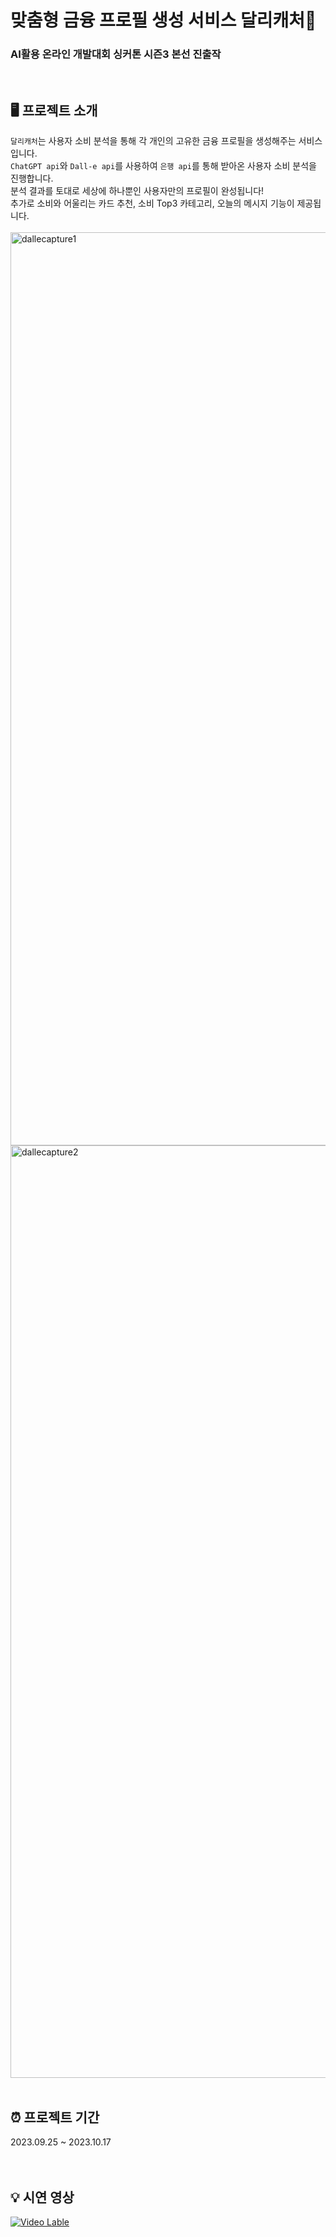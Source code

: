 # 맞춤형 금융 프로필 생성 서비스 달리캐처🎨

### AI활용 온라인 개발대회 싱커톤 시즌3 본선 진출작

<br>

## 🖥️ 프로젝트 소개
`달리캐처`는 사용자 소비 분석을 통해 각 개인의 고유한 금융 프로필을 생성해주는 서비스입니다. <br>
`ChatGPT api`와 `Dall-e api`를 사용하여 `은행 api`를 통해 받아온 사용자 소비 분석을 진행합니다. <br>
분석 결과를 토대로 세상에 하나뿐인 사용자만의 프로필이 완성됩니다! <br>
추가로 소비와 어울리는 카드 추천, 소비 Top3 카테고리, 오늘의 메시지 기능이 제공됩니다. <br><br>
<img width="1461" alt="dallecapture1" src="https://github.com/Syncaton/Syncaton/assets/80433455/b6638976-4670-4d5e-953c-cc33f89a9fb9">
<img width="1492" alt="dallecapture2" src="https://github.com/Syncaton/Syncaton/assets/80433455/d543eb04-7e08-47bf-8935-dc3038b09a86">
<br><br>

## ⏰ 프로젝트 기간
2023.09.25 ~ 2023.10.17
<br><br><br>

## 💡 시연 영상
[![Video Lable](http://img.youtube.com/vi/85qBiDYFwic/0.jpg)](https://youtu.be/85qBiDYFwic?si=Y6iBnJdlE7wj_u0f)
